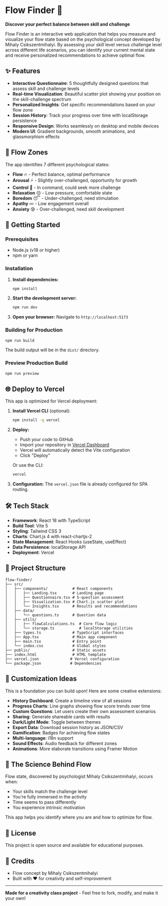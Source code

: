 # Flow Finder 🌊

**Discover your perfect balance between skill and challenge**

Flow Finder is an interactive web application that helps you measure and visualize your flow state based on the psychological concept developed by Mihaly Csikszentmihalyi. By assessing your skill level versus challenge level across different life scenarios, you can identify your current mental state and receive personalized recommendations to achieve optimal flow.

## ✨ Features

- **Interactive Questionnaire**: 5 thoughtfully designed questions that assess skill and challenge levels
- **Real-time Visualization**: Beautiful scatter plot showing your position on the skill-challenge spectrum
- **Personalized Insights**: Get specific recommendations based on your flow zone
- **Session History**: Track your progress over time with localStorage persistence
- **Responsive Design**: Works seamlessly on desktop and mobile devices
- **Modern UI**: Gradient backgrounds, smooth animations, and glassmorphism effects

## 🎯 Flow Zones

The app identifies 7 different psychological states:

- **Flow** 🔥 - Perfect balance, optimal performance
- **Arousal** ⚡ - Slightly over-challenged, opportunity for growth
- **Control** 🎯 - In command, could seek more challenge
- **Relaxation** 😌 - Low pressure, comfortable state
- **Boredom** 😴 - Under-challenged, need stimulation
- **Apathy** 💤 - Low engagement overall
- **Anxiety** 😰 - Over-challenged, need skill development

## 🚀 Getting Started

### Prerequisites

- Node.js (v18 or higher)
- npm or yarn

### Installation

1. **Install dependencies:**
   ```bash
   npm install
   ```

2. **Start the development server:**
   ```bash
   npm run dev
   ```

3. **Open your browser:**
   Navigate to `http://localhost:5173`

### Building for Production

```bash
npm run build
```

The build output will be in the `dist/` directory.

### Preview Production Build

```bash
npm run preview
```

## 🌐 Deploy to Vercel

This app is optimized for Vercel deployment:

1. **Install Vercel CLI** (optional):
   ```bash
   npm install -g vercel
   ```

2. **Deploy:**
   - Push your code to GitHub
   - Import your repository in [Vercel Dashboard](https://vercel.com)
   - Vercel will automatically detect the Vite configuration
   - Click "Deploy"

   Or use the CLI:
   ```bash
   vercel
   ```

3. **Configuration:**
   The `vercel.json` file is already configured for SPA routing.

## 🛠️ Tech Stack

- **Framework**: React 18 with TypeScript
- **Build Tool**: Vite 5
- **Styling**: Tailwind CSS 3
- **Charts**: Chart.js 4 with react-chartjs-2
- **State Management**: React Hooks (useState, useEffect)
- **Data Persistence**: localStorage API
- **Deployment**: Vercel

## 📁 Project Structure

```
flow-finder/
├── src/
│   ├── components/           # React components
│   │   ├── Landing.tsx       # Landing page
│   │   ├── Questionnaire.tsx # 5-question assessment
│   │   ├── Visualization.tsx # Chart.js scatter plot
│   │   └── Insights.tsx      # Results and recommendations
│   ├── data/
│   │   └── questions.ts      # Question data
│   ├── utils/
│   │   ├── flowCalculations.ts  # Core flow logic
│   │   └── storage.ts           # localStorage utilities
│   ├── types.ts              # TypeScript interfaces
│   ├── App.tsx               # Main app component
│   ├── main.tsx              # Entry point
│   └── index.css             # Global styles
├── public/                   # Static assets
├── index.html                # HTML template
├── vercel.json              # Vercel configuration
└── package.json             # Dependencies
```

## 🎨 Customization Ideas

This is a foundation you can build upon! Here are some creative extensions:

- **History Dashboard**: Create a timeline view of all sessions
- **Progress Charts**: Line graphs showing flow score trends over time
- **Custom Questions**: Let users create their own assessment scenarios
- **Sharing**: Generate shareable cards with results
- **Dark/Light Mode**: Toggle between themes
- **Export Data**: Download session history as JSON/CSV
- **Gamification**: Badges for achieving flow states
- **Multi-language**: i18n support
- **Sound Effects**: Audio feedback for different zones
- **Animations**: More elaborate transitions using Framer Motion

## 🧠 The Science Behind Flow

Flow state, discovered by psychologist Mihaly Csikszentmihalyi, occurs when:
- Your skills match the challenge level
- You're fully immersed in the activity
- Time seems to pass differently
- You experience intrinsic motivation

This app helps you identify where you are and how to optimize for flow.

## 📝 License

This project is open source and available for educational purposes.

## 🙏 Credits

- Flow concept by Mihaly Csikszentmihalyi
- Built with ❤️ for creativity and self-improvement

---

**Made for a creativity class project** - Feel free to fork, modify, and make it your own!

